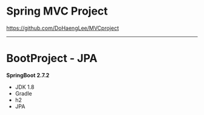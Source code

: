 # Spring MVC Project

https://github.com/DoHaengLee/MVCproject

---

# BootProject - JPA

**SpringBoot 2.7.2**
- JDK 1.8
- Gradle
- h2
- JPA

#
